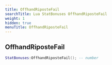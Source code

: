 ```yaml
---
title: OffhandRiposteFail
searchTitle: Lua StatBonuses OffhandRiposteFail
weight: 1
hidden: true
menuTitle: OffhandRiposteFail
---
```

## OffhandRiposteFail
```lua
StatBonuses:OffhandRiposteFail(); -- number
```